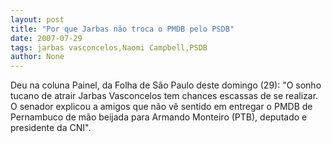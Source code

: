 ```yaml
---
layout: post
title: "Por que Jarbas não troca o PMDB pelo PSDB"
date: 2007-07-29
tags: jarbas vasconcelos,Naomi Campbell,PSDB
author: None
---
```

Deu na coluna Painel, da Folha de S&atilde;o Paulo deste domingo (29): &quot;O sonho tucano de atrair Jarbas Vasconcelos tem chances escassas de se realizar. O senador explicou a amigos que n&atilde;o v&ecirc; sentido em entregar o PMDB de Pernambuco de m&atilde;o beijada para Armando Monteiro (PTB), deputado e presidente da CNI&quot;. 